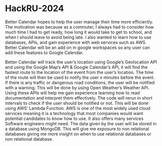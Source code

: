 # HackRU-2024

Better Calendar hopes to help the user manage their time more efficiently. The motivation was because as a commuter, I always had to consider how much time I had to get ready, how long it would take to get to school, and when I should leave to avoid being late. I also wanted to learn how to use databases, APIs, and gain experience with web services such as AWS. Better Calendar will be an add on in google workspaces so any user can add these features to Google Calendar.

Better Calendar will track the user’s location using Google’s Geolocation API and using the Google Map’s API & Google Calendar’s API, it will find the fastest route to the location of the event from the user’s location. The time of the route will then be used to notify the user x minutes before the event. If there is any traffic or dangerous road conditions, the user will be notified with a warning. This will be done by using Open Weather’s Weather API. Using these APIs will help me gain experience learning how to read documentation and interpret them effectively. The code will rerun in short intervals to check if the user should be notified or not. This will be done using AWS’ Lambda Function. AWS is one of the most widely used cloud services meaning it is a technology that most companies would want potential candidates to know how to use. It also offers many services Software engineers might need. The data given by the user will be stored in a database using MongoDB. This will give me exposure to non relational databases giving me more insight on when to use relational databases or non relational database.
